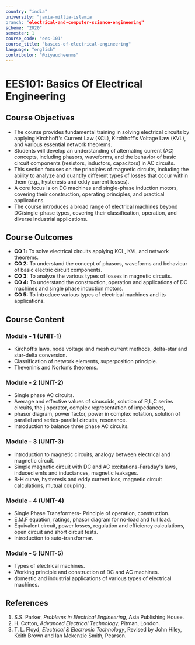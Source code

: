 ```yaml
---
country: "india"
university: "jamia-millia-islamia
branch: "electrical-and-computer-science-engineering"
scheme: "2020"
semester: 1
course_code: "ees-101"
course_title: "basics-of-electrical-engineering"
language: "english"
contributor: "@ziyaudheenms"
---
```



# EES101: Basics Of Electrical Engineering

## Course Objectives
* The course provides fundamental training in solving electrical circuits by applying Kirchhoff's Current Law (KCL), Kirchhoff's Voltage Law (KVL), and various essential network theorems.
* Students will develop an understanding of alternating current (AC) concepts, including phasors, waveforms, and the behavior of basic circuit components (resistors, inductors, capacitors) in AC circuits.
* This section focuses on the principles of magnetic circuits, including the ability to analyze and quantify different types of losses that occur within them (e.g., hysteresis and eddy current losses).
* A core focus is on DC machines and single-phase induction motors, covering their construction, operating principles, and practical applications.
* The course introduces a broad range of electrical machines beyond DC/single-phase types, covering their classification, operation, and diverse industrial applications.

## Course Outcomes
* **CO 1:** To solve electrical circuits applying KCL, KVL and network theorems.
* **CO 2:** To understand the concept of phasors, waveforms and behaviour of basic electric circuit components.
* **CO 3:** To analyze the various types of losses in magnetic circuits.
* **CO 4:** To understand the construction, operation and applications of DC machines and single phase
induction motors. 
* **CO 5:** To introduce various types of electrical machines and its applications.

## Course Content

### Module - 1 (UNIT-1)
* Kirchoff’s laws, node voltage and mesh current methods, delta-star and star-delta conversion.
* Classification of network elements, superposition principle. 
* Thevenin’s and Norton’s theorems.

### Module - 2 (UNIT-2)
* Single phase AC circuits.
* Average and effective values of sinusoids, solution of R,L,C series circuits, the j operator, complex representation of impedances,
* phasor diagram, power factor, power in complex notation, solution of parallel and series-parallel circuits, resonance.
* Introduction to balance three phase AC circuits.

### Module - 3 (UNIT-3)
* Introduction to magnetic circuits, analogy between electrical and magnetic circuit.
* Simple magnetic circuit with DC and AC excitations-Faraday's laws, induced emfs and inductances, magnetic leakages.
* B-H curve, hysteresis and eddy current loss, magnetic circuit calculations, mutual coupling.

### Module - 4 (UNIT-4)
* Single Phase Transformers- Principle of operation, construction.
* E.M.F equation, ratings, phasor diagram for no-load and full load.
* Equivalent circuit, power losses, regulation and efficiency calculations, open
circuit and short circuit tests.
* Introduction to auto-transformer.

### Module - 5 (UNIT-5)
* Types of electrical machines.
* Working principle and construction of DC and AC machines.
* domestic and industrial applications of various types of electrical machines. 


## References
1. S.S. Parker, *Problems in Electrical Engineering*, Asia Publishing House.  
2. H. Cotton, *Advanced Electrical Technology*, Pitman, London.
3. T. L. Floyd, *Electrical & Electronic Technology*, Revised by John Hiley, Keith Brown and Ian Mckenzie
Smith, Pearson.  
